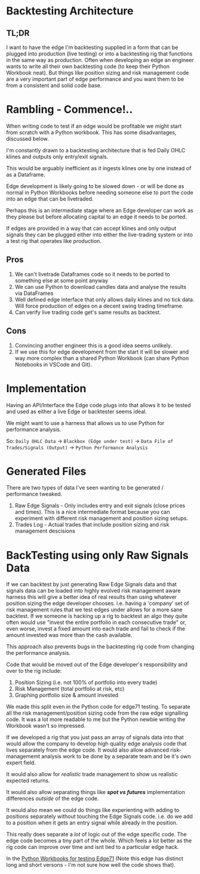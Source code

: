# Backtesting Architecture

## TL;DR

I want to have the edge I'm backtesting supplied in a form that can be plugged into production (live testing) or into a backtesting rig that functions in the same way as production. Often when developing an edge an engineer wants to write all their own backtesting code (to keep their Python Workbook neat). But things like position sizing and risk management code are a very important part of edge performance and you want them to be from a consistent and solid code base.

# Rambling - Commence!..

When writing code to test if an edge would be profitable we might start from scratch with a Python workbook. This has some disadvantages, discussed below.

I'm constantly drawn to a backtesting architecture that is fed Daily OHLC klines and outputs only entry/exit signals. 

This would be arguably inefficient as it ingests klines one by one instead of as a Dataframe.

Edge development is likely going to be slowed down - or will be done as normal in Python Workbooks before needing someone else to port the code into an edge that can be livetraded. 

Perhaps this is an intermediate stage where an Edge developer can work as they please but before allocating capital to an edge it needs to be ported. 

If edges are provided in a way that can accept klines and only output signals they can be plugged either into either the live-trading system or into a test rig that operates like production.


## Pros

1. We can't livetrade Dataframes code so it needs to be ported to something else at some point anyway
2. We can use Python to download candles data and analyse the results via DataFrames
3. Well defined edge interface that only allows daily klines and no tick data. Will force production of edges on a decent swing trading timeframe.
4. Can verify live trading code get's same results as backtest.

## Cons

1. Convincing another engineer this is a good idea seems unlikely.
1. If we use this for edge development from the start it will be slower and way more complex than a shared Python Workbook (can share Python Notebooks in VSCode and Git).

# Implementation

Having an API/Interface the Edge code plugs into that allows it to be tested and used as either a live Edge or backtester seems ideal.

We might want to use a harness that allows us to use Python for performance analysis.

So: `Daily OHLC Data` -> `Blackbox (Edge under test)` -> `Data File of Trades/Signals (Output)` -> `Python Performance Analysis`

# Generated Files

There are two types of data I've seen wanting to be generated / performance tweaked.

1. Raw Edge Signals - Only includes entry and exit signals (close prices and times). This is a nice intermediate format because you can experiment with different risk management and position sizing setups.
2. Trades Log - Actual trades that include position sizing and risk management descisions

# BackTesting using only Raw Signals Data

If we can backtest by just generating Raw Edge Signals data and that signals data can be loaded into highly evolved risk management aware harness this will give a better idea of real results than using whatever position sizing the edge developer chooses. i.e. having a 'company' set of risk management rules that we test edges under allows for a more sane backtest. If we someone is hacking up a rig to backtest an algo they quite often would use "invest the entire portfolio in each consecutive trade" or, even worse, invest a fixed amount into each trade and fail to check if the amount invested was more than the cash available.

This approach also prevents bugs in the backtesting rig code from changing the performance analysis.

Code that would be moved out of the Edge developer's responsibility and over to the rig include:

1. Position Sizing (i.e. not 100% of portfolio into every trade)
2. Risk Management (total portfolio at risk, etc)
3. Graphing portfolio size & amount invested

We made this split even in the Python code for edge71 testing. To separate all the risk management/position sizing code from the raw edge signalling code. It was a lot more readable to me but the Python newbie writing the Workbook wasn't so impressed.

If we developed a rig that you just pass an array of signals data into that would allow the company to develop high quality edge analysis code that lives separately from the edge code. It would also allow advanced risk-managememt analysis work to be done by a separate team and be it's own expert field.

It would also allow for *realistic* trade management to show us realistic expected returns.

It would also allow separating things like ***spot vs futures*** implementation differences *outside* of the edge code.

It would also mean we could do things like experienting with adding to positions separately without touching the Edge Signals code. i.e. do we add to a position when it gets an entry signal while already in the position.

This really does separate a *lot* of logic out of the edge specific code. The edge code becomes a tiny part of the whole. Which feels a lot better as the rig code can improve over time and isnt tied to a particular edge hack.

In the [Python Workbooks for testing Edge71](https://github.com/subos2008/trading-code/tree/main/edge71-python-workbooks) (Note this edge has distinct long and short versons - I'm not sure how well the code shows that).


